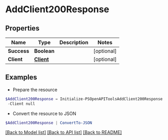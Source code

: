 # AddClient200Response
## Properties

Name | Type | Description | Notes
------------ | ------------- | ------------- | -------------
**Success** | **Boolean** |  | [optional] 
**Client** | [**Client**](Client.md) |  | [optional] 

## Examples

- Prepare the resource
```powershell
$AddClient200Response = Initialize-PSOpenAPIToolsAddClient200Response  -Success null `
 -Client null
```

- Convert the resource to JSON
```powershell
$AddClient200Response | ConvertTo-JSON
```

[[Back to Model list]](../README.md#documentation-for-models) [[Back to API list]](../README.md#documentation-for-api-endpoints) [[Back to README]](../README.md)

